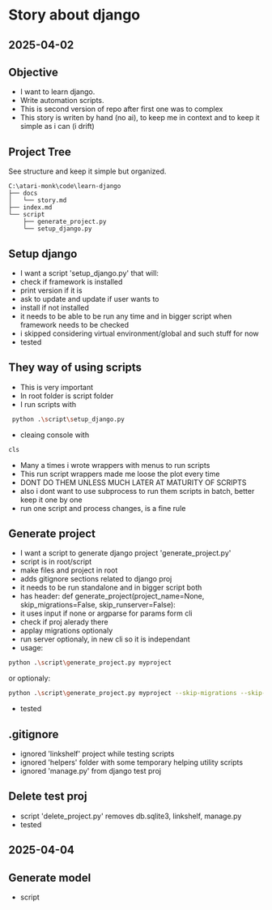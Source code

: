 # Story about django

## 2025-04-02

## Objective

- I want to learn django.
- Write automation scripts.
- This is second version of repo after first one was to complex
- This story is writen by hand (no ai), to keep me in context and to keep it simple as i can (i drift)

## Project Tree

See structure and keep it simple but organized.

```plaintext
C:\atari-monk\code\learn-django
├── docs
│   └── story.md
├── index.md
└── script
    ├── generate_project.py
    └── setup_django.py
```

## Setup django

- I want a script 'setup_django.py' that will:
- check if framework is installed
- print version if it is
- ask to update and update if user wants to
- install if not installed
- it needs to be able to be run any time and in bigger script when framework needs to be checked
- i skipped considering virtual environment/global and such stuff for now
- tested

## They way of using scripts

- This is very important
- In root folder is script folder
- I run scripts with

```sh
 python .\script\setup_django.py
```

- cleaing console with

```sh
cls
```

- Many a times i wrote wrappers with menus to run scripts
- This run script wrappers made me loose the plot every time
- DONT DO THEM UNLESS MUCH LATER AT MATURITY OF SCRIPTS
- also i dont want to use subprocess to run them scripts in batch, better keep it one by one
- run one script and process changes, is a fine rule

## Generate project

- I want a script to generate django project 'generate_project.py'
- script is in root/script
- make files and project in root
- adds gitignore sections related to django proj
- it needs to be run standalone and in bigger script both
- has header: def generate_project(project_name=None, skip_migrations=False, skip_runserver=False):
- it uses input if none or argparse for params form cli
- check if proj alerady there
- applay migrations optionaly
- run server optionaly, in new cli so it is independant
- usage:

```sh
python .\script\generate_project.py myproject
```

or optionaly:

```sh
python .\script\generate_project.py myproject --skip-migrations --skip-runserver
```

- tested

## .gitignore

- ignored 'linkshelf' project while testing scripts
- ignored 'helpers' folder with some temporary helping utility scripts
- ignored 'manage.py' from django test proj

## Delete test proj

- script 'delete_project.py' removes db.sqlite3, linkshelf, manage.py
- tested

## 2025-04-04

## Generate model

- script
